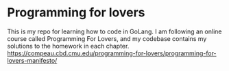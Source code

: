 # Programming for lovers
This is my repo for learning how to code in GoLang. I am following an online course called Programming For Lovers, and my codebase contains my solutions to the homework in each chapter.
https://compeau.cbd.cmu.edu/programming-for-lovers/programming-for-lovers-manifesto/
